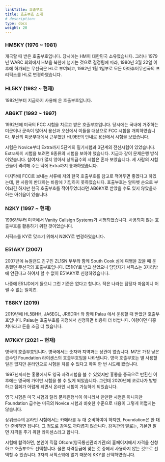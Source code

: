 ```yaml
---
linkTitle: 호출부호
title: 호출부호 소개
# description: 
type: docs
weight: 20
---
```


### HM5KY (1976 ~ 1981)
개국할 때 받은 호출부호입니다. 당시에는 HM이 대한민국 소유였습니다. 그러나 1979년 WARC 회의에서 HM을 북한에 넘기는 것으로 결정됨에 따라, 1980년 3월 22일 이후에 허가되는 무선국은 HL로 부여되고, 1982년 1월 1일부로 모든 아마추어무선국의 프리픽스를 HL로 변경하였습니다.

### HL5KY (1982 ~ 현재)
1982년부터 지금까지 사용해 온 호출부호입니다.

### AB6KT (1992 ~ 1997)
1992년에 미국의 FCC 시험을 치르고 받은 호출부호입니다. 당시에는 국내에 거주하는 미군이나 군속이 많아서 용산과 오산에서 이들을 대상으로 FCC 시험을 개최하였습니다. 부산의 미군부대에서 근무했던 HL9EE의 안내로 용산에서 시험을 보았습니다.

시험은 Novice부터 Extra까지 5단계의 필기시험과 3단계의 전신시험이 있었습니다. Extra까지 시험을 보려면 8종류의 시험을 보아야 했습니다. 지금과 같이 문제은행 방식이었습니다. 참여자가 많지 않아서 상위급수의 시험은 혼자 보았습니다. 세 사람의 시험관들이 격려해 주는 덕에 Extra까지 통과하였습니다.

마지막에 FCC로 보내는 서류에 저의 한국 호출부호를 참고로 적어두면 좋겠다고 하였는데, 한 사람이 반대하는 바람에 기입하지 못하였습니다. 호출부호는 알파벳 순으로 부여되긴 하지만 한국 호출부호를 적어두었더라면 AB6KY로 받았을 수도 있지 않았을까 하는 아쉬움이 있습니다.

### N2KY (1997 ~ 현재)
1996년부터 미국에서 Vanity Callsign Systems가 시행되었습니다. 사용되지 않는 호출부호를 활용하기 위한 것이었습니다.

서픽스를 KY로 맞추기 위해서 N2KY로 변경하였습니다.

### E51AKY (2007)
2007년에 뉴질랜드 친구인 ZL1SN 부부와 함께 South Cook 섬에 여행을 갔을 때 운용했던 무선국의 호출부호입니다. E51KY로 받고 싶었으나 담당자가 서픽스는 3자리밖에 안된다고 하여서 할 수 없이 E51AKY로 신청하였습니다.

나중에 E51JD에게 들으니 그런 기준은 없다고 합니다. 작은 나라는 담당자 마음이니 어쩔 수 없는 일이죠.

### T88KY (2019)
2019년에 HL5BHH, JA6EGL, JR6DRH 와 함께 Palau 에서 운용할 때 받았던 호출부호입니다. Palau는 호출부호를 지정해서 신청하면 비용이 더 비쌉니다. 이왕이면 다홍치마라고 돈을 조금 더 썼습니다.

### M7KKY (2021 ~ 현재)
영국의 호출부호입니다. 영국에서는 숫자와 지역과는 상관이 없습니다. M7은 가장 낮은 급수인 Foundation 라이센스의 호출부호임을 나타냅니다. 영국 호출부호는 별 사용할 일은 없지만 온라인으로 시험을 치를 수 있다고 하여 한 번 시도해 봤습니다.

1997년까지는 홍콩에서도 영국 자격시험을 볼 수 있었지만 홍콩을 중국으로 반환한 이후에는 영국에 가야만 시험을 볼 수 있게 되었습니다. 그런데 2020년에 코로나가 발병하고 집회가 어렵게 되면서 온라인 시험이 가능하게 되었습니다.

영국 시험은 미국 시험과 달리 문제은행식이 아니라서 만만한 시험은 아니지만 Foundation 급수는 미국의 Novice 시험과 비슷한 수준으로 내용이 그렇게 어렵지는 않습니다.

상위급수의 온라인 시험에서는 카메라를 두 대 준비하여야 하지만, Foundation은 한 대만 준비하면 됩니다. 그 정도로 감독도 까다롭지 않습니다. 감독관의 말로는, 기본만 알면 자격을 주기 위한 라이센스라고 합니다.

시험에 합격하면, 본인이 직접 Ofcom(영국통신관리기관)의 홈페이지에서 자격을 신청하고 호출부호도 선택합니다. 물론 자격등급에 맞는 것 중에서 사용하지 않는 것으로 선택할 수 있습니다. 3자리 서픽스밖에 없기 때문에 KKY를 선택하였습니다.












